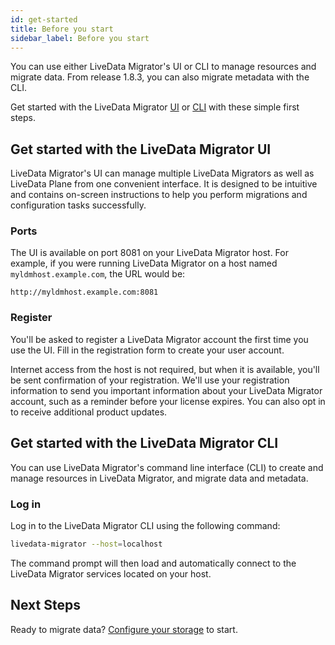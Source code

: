 ```yaml
---
id: get-started
title: Before you start
sidebar_label: Before you start
---
```


You can use either LiveData Migrator's UI or CLI to manage resources and migrate data. From release 1.8.3, you can also migrate metadata with the CLI.

Get started with the LiveData Migrator [UI](#get-started-with-the-livedata-migrator-ui) or [CLI](#get-started-with-the-livedata-migrator-cli) with these simple first steps.

## Get started with the LiveData Migrator UI

LiveData Migrator's UI can manage multiple LiveData Migrators as well as LiveData Plane from one convenient interface. It is designed to be intuitive and contains on-screen instructions to help you perform migrations and configuration tasks successfully.

### Ports

The UI is available on port 8081 on your LiveData Migrator host. For example, if you were running LiveData Migrator on a host named `myldmhost.example.com`, the URL would be:

```text
http://myldmhost.example.com:8081
```

### Register

You'll be asked to register a LiveData Migrator account the first time you use the UI. Fill in the registration form to create your user account.

Internet access from the host is not required, but when it is available, you'll be sent confirmation of your registration. We'll use your registration information to send you important information about your LiveData Migrator account, such as a reminder before your license expires. You can also opt in to receive additional product updates.

## Get started with the LiveData Migrator CLI

You can use LiveData Migrator's command line interface (CLI) to create and manage resources in LiveData Migrator, and migrate data and metadata.

### Log in

Log in to the LiveData Migrator CLI using the following command:

```bash
livedata-migrator --host=localhost
```

The command prompt will then load and automatically connect to the LiveData Migrator services located on your host.

## Next Steps

Ready to migrate data? [Configure your storage](./configure-storage.md) to start.
